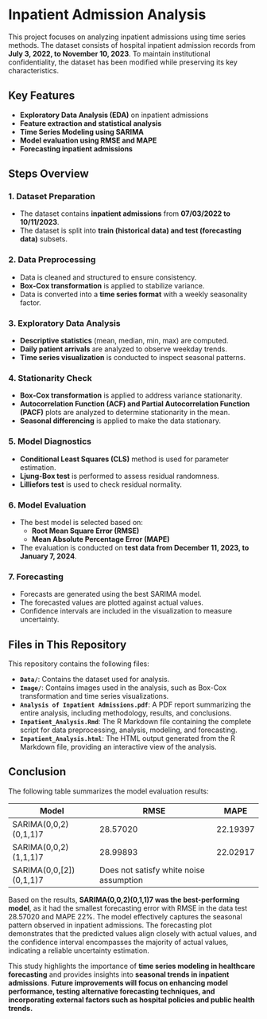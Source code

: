 # Inpatient Admission Analysis

This project focuses on analyzing inpatient admissions using time series methods. The dataset consists of hospital inpatient admission records from **July 3, 2022, to November 10, 2023**. To maintain institutional confidentiality, the dataset has been modified while preserving its key characteristics.

## Key Features
* **Exploratory Data Analysis (EDA)** on inpatient admissions
* **Feature extraction and statistical analysis**
* **Time Series Modeling using SARIMA**
* **Model evaluation using RMSE and MAPE**
* **Forecasting inpatient admissions**

## Steps Overview

### 1. Dataset Preparation
* The dataset contains **inpatient admissions** from **07/03/2022 to 10/11/2023**.
* The dataset is split into **train (historical data) and test (forecasting data)** subsets.

### 2. Data Preprocessing
* Data is cleaned and structured to ensure consistency.
* **Box-Cox transformation** is applied to stabilize variance.
* Data is converted into a **time series format** with a weekly seasonality factor.

### 3. Exploratory Data Analysis
* **Descriptive statistics** (mean, median, min, max) are computed.
* **Daily patient arrivals** are analyzed to observe weekday trends.
* **Time series visualization** is conducted to inspect seasonal patterns.

### 4. Stationarity Check
* **Box-Cox transformation** is applied to address variance stationarity.
* **Autocorrelation Function (ACF) and Partial Autocorrelation Function (PACF)** plots are analyzed to determine stationarity in the mean.
* **Seasonal differencing** is applied to make the data stationary.

### 5. Model Diagnostics
* **Conditional Least Squares (CLS)** method is used for parameter estimation.
* **Ljung-Box test** is performed to assess residual randomness.
* **Lilliefors test** is used to check residual normality.

### 6. Model Evaluation
* The best model is selected based on:
  * **Root Mean Square Error (RMSE)**
  * **Mean Absolute Percentage Error (MAPE)**
* The evaluation is conducted on **test data from December 11, 2023, to January 7, 2024**.

### 7. Forecasting
* Forecasts are generated using the best SARIMA model.
* The forecasted values are plotted against actual values.
* Confidence intervals are included in the visualization to measure uncertainty.

## Files in This Repository

This repository contains the following files:

- **`Data/`**: Contains the dataset used for analysis.
- **`Image/`**: Contains images used in the analysis, such as Box-Cox transformation and time series visualizations.
- **`Analysis of Inpatient Admissions.pdf`**: A PDF report summarizing the entire analysis, including methodology, results, and conclusions.
- **`Inpatient_Analysis.Rmd`**: The R Markdown file containing the complete script for data preprocessing, analysis, modeling, and forecasting.
- **`Inpatient_Analysis.html`**: The HTML output generated from the R Markdown file, providing an interactive view of the analysis.

## Conclusion
The following table summarizes the model evaluation results:

| Model          | RMSE  | MAPE  |
|--------------|------|------|
| SARIMA(0,0,2)(0,1,1)7 | 28.57020 | 22.19397 |
| SARIMA(0,0,2)(1,1,1)7 | 28.99893 | 22.02917 |
| SARIMA(0,0,[2])(0,1,1)7 | Does not satisfy white noise assumption | |

Based on the results, **SARIMA(0,0,2)(0,1,1)7 was the best-performing model**, as it had the smallest forecasting error with RMSE in the data test 28.57020 and MAPE 22%. The model effectively captures the seasonal pattern observed in inpatient admissions. The forecasting plot demonstrates that the predicted values align closely with actual values, and the confidence interval encompasses the majority of actual values, indicating a reliable uncertainty estimation.

This study highlights the importance of **time series modeling in healthcare forecasting** and provides insights into **seasonal trends in inpatient admissions**. **Future improvements will focus on enhancing model performance, testing alternative forecasting techniques, and incorporating external factors such as hospital policies and public health trends.**

